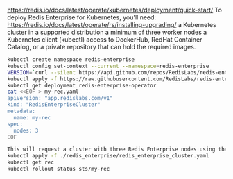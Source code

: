 <https://redis.io/docs/latest/operate/kubernetes/deployment/quick-start/>
To deploy Redis Enterprise for Kubernetes, you'll need:
<https://redis.io/docs/latest/operate/rs/installing-upgrading/>
a Kubernetes cluster in a supported distribution
a minimum of three worker nodes
a Kubernetes client (kubectl)
access to DockerHub, RedHat Container Catalog, or a private repository that can hold the required images.

```bash
kubectl create namespace redis-enterprise
kubectl config set-context --current --namespace=redis-enterprise
VERSION=`curl --silent https://api.github.com/repos/RedisLabs/redis-enterprise-k8s-docs/releases/latest | grep tag_name | awk -F'"' '{print $4}'`
kubectl apply -f https://raw.githubusercontent.com/RedisLabs/redis-enterprise-k8s-docs/$VERSION/bundle.yaml
kubectl get deployment redis-enterprise-operator
cat <<EOF > my-rec.yaml
apiVersion: "app.redislabs.com/v1"
kind: "RedisEnterpriseCluster"
metadata:
  name: my-rec
spec:
  nodes: 3
EOF

This will request a cluster with three Redis Enterprise nodes using the default requests (i.e., 2 CPUs and 4GB of memory per node).
kubectl apply -f ./redis_enterprise/redis_enterprise_cluster.yaml
kubectl get rec
kubectl rollout status sts/my-rec

```
